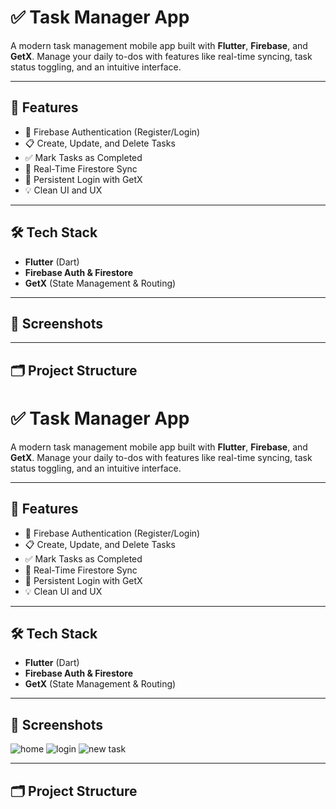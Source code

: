 # ✅ Task Manager App

A modern task management mobile app built with **Flutter**, **Firebase**, and **GetX**. Manage your daily to-dos with features like real-time syncing, task status toggling, and an intuitive interface.

---

## 🚀 Features

- 🔐 Firebase Authentication (Register/Login)
- 📋 Create, Update, and Delete Tasks
- ✅ Mark Tasks as Completed
- 🔄 Real-Time Firestore Sync
- 🧠 Persistent Login with GetX
- 💡 Clean UI and UX

---

## 🛠 Tech Stack

- **Flutter** (Dart)
- **Firebase Auth & Firestore**
- **GetX** (State Management & Routing)

---

## 📲 Screenshots



---

## 🗂️ Project Structure

# ✅ Task Manager App

A modern task management mobile app built with **Flutter**, **Firebase**, and **GetX**. Manage your daily to-dos with features like real-time syncing, task status toggling, and an intuitive interface.

---

## 🚀 Features

- 🔐 Firebase Authentication (Register/Login)
- 📋 Create, Update, and Delete Tasks
- ✅ Mark Tasks as Completed
- 🔄 Real-Time Firestore Sync
- 🧠 Persistent Login with GetX
- 💡 Clean UI and UX

---

## 🛠 Tech Stack

- **Flutter** (Dart)
- **Firebase Auth & Firestore**
- **GetX** (State Management & Routing)

---

## 📲 Screenshots
![home ](https://github.com/user-attachments/assets/89678a0d-4c40-4da1-9984-16cbf821bacd)
![login](https://github.com/user-attachments/assets/000c0603-ab3b-40bb-a94e-23660332d9f0)
![new task](https://github.com/user-attachments/assets/3efa844c-3085-4f17-93f0-8e9e7368a681)



---

## 🗂️ Project Structure

